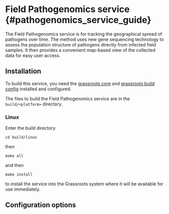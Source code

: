 ﻿# Field Pathogenomics service {#pathogenomics_service_guide}

The Field Pathogenomics service is for tracking the geographical spread of pathogens over time. The method uses new gene sequencing technology to assess the population structure of pathogens directly from infected field samples. It then provides a convenient map-based view of the collected data for easy user access.

## Installation

To build this service, you need the [grassroots core](https://github.com/TGAC/grassroots-core) and [grassroots build config](https://github.com/TGAC/grassroots-build-config) installed and configured. 

The files to build the Field Pathogenomics service are in the ```build/<platform>``` directory. 

### Linux

Enter the build directory 

```
cd build/linux
```

then

```
make all
```

and then 

```
make install
```

to install the service into the Grassroots system where it will be available for use immediately.


## Configuration options



